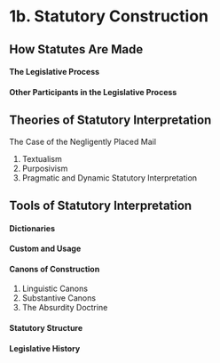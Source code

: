 # 1b. Statutory Construction

## How Statutes Are Made

#### The Legislative Process

#### Other Participants in the Legislative Process

## Theories of Statutory Interpretation

The Case of the Negligently Placed Mail

1. Textualism
2. Purposivism
3. Pragmatic and Dynamic Statutory Interpretation

## Tools of Statutory Interpretation

#### Dictionaries

#### Custom and Usage

#### Canons of Construction

1. Linguistic Canons
2. Substantive Canons
3. The Absurdity Doctrine

#### Statutory Structure

#### Legislative History
